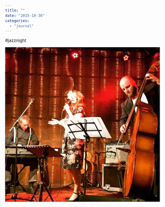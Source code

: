 ```yaml
---
title: ""
date: "2015-10-30"
categories: 
  - "journal"
---
```


#jazznight

![](images/d88c1ef9f8.jpg)
